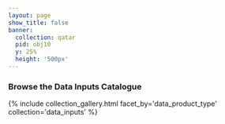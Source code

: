```yaml
---
layout: page
show_title: false
banner:
  collection: qatar
  pid: obj10
  y: 25%
  height: '500px'
---
```


### Browse the Data Inputs Catalogue

{% include collection_gallery.html facet_by='data_product_type' collection='data_inputs' %}
